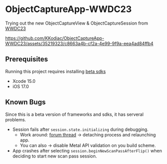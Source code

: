 # ObjectCaptureApp-WWDC23

Trying out the new ObjectCaptureView &amp; ObjectCaptureSession from [WWDC23](https://developer.apple.com/wwdc23/10191)



https://github.com/KKodiac/ObjectCaptureApp-WWDC23/assets/35219323/c8663a4b-cf2a-4e99-9f9a-eea4ad84ffb4



## Prerequisites 

Running this project requires installing [beta sdks](https://developer.apple.com/download/)
- Xcode 15.0
- iOS 17.0

## Known Bugs

Since this is a beta version of frameworks and sdks, it has serveral problems.
- Session fails after `session.state.initializing` during debugging.
  - Work around: [forum thread](https://developer.apple.com/forums/thread/731324) -> detaching process and relaunching app.
  - You can also -> disable Metal API validation on you build scheme.
- App crashes after selecting `session.beginNewScanPassAfterFlip()` when deciding to start new scan pass session.

